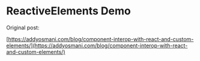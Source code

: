 # ReactiveElements Demo

Original post:

[https://addyosmani.com/blog/component-interop-with-react-and-custom-elements/](https://addyosmani.com/blog/component-interop-with-react-and-custom-elements/)